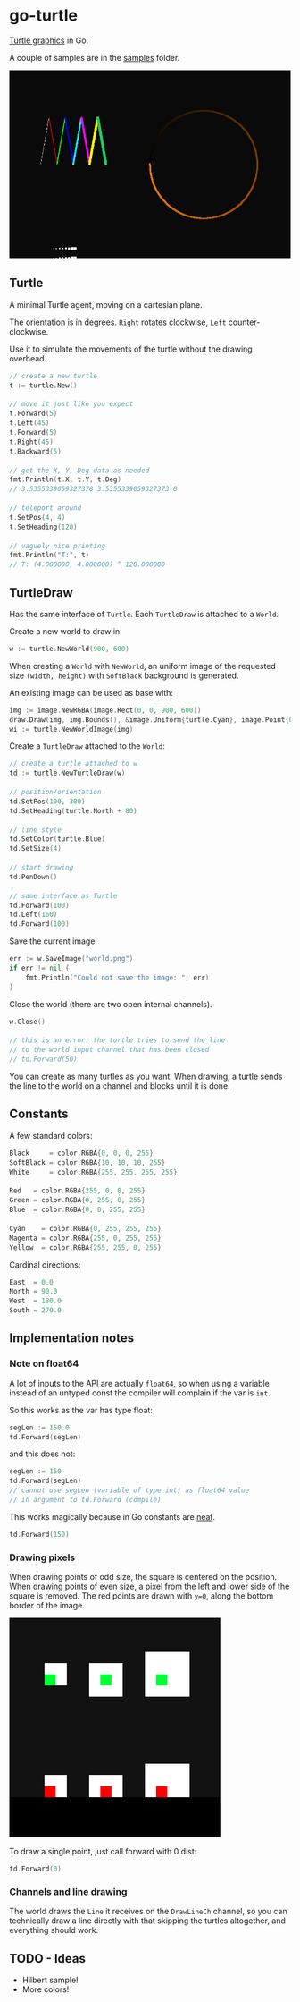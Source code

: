 # go-turtle

[Turtle graphics](https://en.wikipedia.org/wiki/Turtle_graphics)
in Go.

A couple of samples are in the
[samples](samples)
folder.

![sample world](samples/draw/world.png)

## Turtle

A minimal Turtle agent, moving on a cartesian plane.

The orientation is in degrees.
`Right` rotates clockwise, `Left` counter-clockwise.

Use it to simulate the movements of the turtle without the drawing overhead.

```go
// create a new turtle
t := turtle.New()

// move it just like you expect
t.Forward(5)
t.Left(45)
t.Forward(5)
t.Right(45)
t.Backward(5)

// get the X, Y, Deg data as needed
fmt.Println(t.X, t.Y, t.Deg)
// 3.5355339059327378 3.5355339059327373 0

// teleport around
t.SetPos(4, 4)
t.SetHeading(120)

// vaguely nice printing
fmt.Println("T:", t)
// T: (4.000000, 4.000000) ^ 120.000000
```

## TurtleDraw

Has the same interface of `Turtle`.
Each `TurtleDraw` is attached to a `World`.

Create a new world to draw in:

```go
w := turtle.NewWorld(900, 600)
```

When creating a `World` with `NewWorld`,
an uniform image of the requested size `(width, height)`
with `SoftBlack` background is generated.

An existing image can be used as base with:

```go
img := image.NewRGBA(image.Rect(0, 0, 900, 600))
draw.Draw(img, img.Bounds(), &image.Uniform{turtle.Cyan}, image.Point{0, 0}, draw.Src)
wi := turtle.NewWorldImage(img)
```

Create a `TurtleDraw` attached to the `World`:

```go
// create a turtle attached to w
td := turtle.NewTurtleDraw(w)

// position/orientation
td.SetPos(100, 300)
td.SetHeading(turtle.North + 80)

// line style
td.SetColor(turtle.Blue)
td.SetSize(4)

// start drawing
td.PenDown()

// same interface as Turtle
td.Forward(100)
td.Left(160)
td.Forward(100)
```

Save the current image:

```go
err := w.SaveImage("world.png")
if err != nil {
    fmt.Println("Could not save the image: ", err)
}
```

Close the world (there are two open internal channels).

```go
w.Close()

// this is an error: the turtle tries to send the line
// to the world input channel that has been closed
// td.Forward(50)
```

You can create as many turtles as you want.
When drawing, a turtle sends the line to the world on a channel
and blocks until it is done.

## Constants

A few standard colors:

```go
Black     = color.RGBA{0, 0, 0, 255}
SoftBlack = color.RGBA{10, 10, 10, 255}
White     = color.RGBA{255, 255, 255, 255}

Red   = color.RGBA{255, 0, 0, 255}
Green = color.RGBA{0, 255, 0, 255}
Blue  = color.RGBA{0, 0, 255, 255}

Cyan    = color.RGBA{0, 255, 255, 255}
Magenta = color.RGBA{255, 0, 255, 255}
Yellow  = color.RGBA{255, 255, 0, 255}
```

Cardinal directions:

```go
East  = 0.0
North = 90.0
West  = 180.0
South = 270.0
```

## Implementation notes

### Note on float64

A lot of inputs to the API are actually `float64`, so when using a variable
instead of an untyped const the compiler will complain if the var is `int`.

So this works as the var has type float:

```go
segLen := 150.0
td.Forward(segLen)
```

and this does not:

```go
segLen := 150
td.Forward(segLen)
// cannot use segLen (variable of type int) as float64 value
// in argument to td.Forward (compile)
```

This works magically because in Go constants are
[neat](https://blog.golang.org/constants).

```go
td.Forward(150)
```

### Drawing pixels

When drawing points of odd size, the square is centered on the position.
When drawing points of even size, 
a pixel from the left and lower side of the square is removed.
The red points are drawn with `y=0`, along the bottom border of the image.

![drawing pixels of even size](samples/draw/pixels.png)

To draw a single point, just call forward with 0 dist:

```go
td.Forward(0)
```

### Channels and line drawing

The world draws the `Line` it receives on the `DrawLineCh` channel,
so you can technically draw a line directly with that
skipping the turtles altogether,
and everything should work.

## TODO - Ideas

* Hilbert sample!
* More colors!
